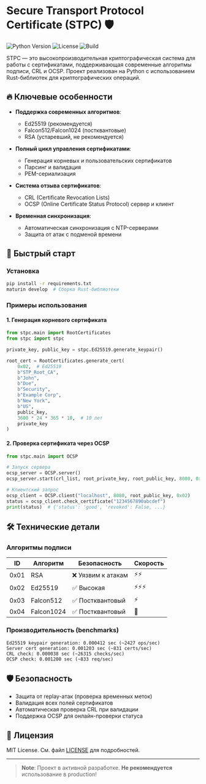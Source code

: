 
# Secure Transport Protocol Certificate (STPC) 🛡️

![Python Version](https://img.shields.io/badge/python-3.9%2B-blue)
![License](https://img.shields.io/badge/license-MIT-green)
![Build](https://img.shields.io/badge/alpha_test-not_stable-red)

STPC — это высокопроизводительная криптографическая система для работы с сертификатами, поддерживающая современные алгоритмы подписи, CRL и OCSP. Проект реализован на Python с использованием Rust-библиотек для криптографических операций.

## 🔥 Ключевые особенности

- **Поддержка современных алгоритмов**:
  - Ed25519 (рекомендуется)
  - Falcon512/Falcon1024 (постквантовые)
  - RSA (устаревший, не рекомендуется)
  
- **Полный цикл управления сертификатами**:
  - Генерация корневых и пользовательских сертификатов
  - Парсинг и валидация
  - PEM-сериализация

- **Система отзыва сертификатов**:
  - CRL (Certificate Revocation Lists)
  - OCSP (Online Certificate Status Protocol) сервер и клиент

- **Временная синхронизация**:
  - Автоматическая синхронизация с NTP-серверами
  - Защита от атак с подменой времени

## 🚀 Быстрый старт

### Установка

```bash
pip install -r requirements.txt
maturin develop  # Сборка Rust-библиотеки
```

### Примеры использования

#### 1. Генерация корневого сертификата

```python
from stpc.main import RootCertificates
from stpc import stpc

private_key, public_key = stpc.Ed25519.generate_keypair()

root_cert = RootCertificates.generate_cert(
    0x02,  # Ed25519
    b"STP_Root_CA",
    b"John",
    b"Doe",
    b"Security",
    b"Example Corp",
    b"New York",
    b"US",
    public_key,
    3600 * 24 * 365 * 10,  # 10 лет
    private_key
)
```

#### 2. Проверка сертификата через OCSP

```python
from stpc.main import OCSP

# Запуск сервера
ocsp_server = OCSP.server()
ocsp_server.start(crl_list, root_private_key, root_public_key, 8080, 0x02)

# Клиентский запрос
ocsp_client = OCSP.client("localhost", 8080, root_public_key, 0x02)
status = ocsp_client.check_certificate("1234567890abcdef")
print(status)  # {'status': 'good', 'revoked': False, ...}
```

## 🛠 Технические детали

### Алгоритмы подписи

| ID  | Алгоритм   | Безопасность           | Скорость |
|-----|-----------|-----------------------|----------|
| 0x01| RSA       | ❌ Уязвим к атакам    | ⚡⚡      |
| 0x02| Ed25519   | ✅ Высокая            | ⚡⚡⚡     |
| 0x03| Falcon512 | ✅ Постквантовый      | ⚡        |
| 0x04| Falcon1024| ✅ Постквантовый      | 🐢        |

### Производительность (benchmarks)

```
Ed25519 keypair generation: 0.000412 sec (~2427 ops/sec)
Server cert generation: 0.001203 sec (~831 certs/sec)
CRL check: 0.000038 sec (~26315 checks/sec)
OCSP check: 0.001200 sec (~833 req/sec)
```

## 🛡 Безопасность

- Защита от replay-атак (проверка временных меток)
- Валидация всех полей сертификатов
- Автоматическая проверка CRL при валидации
- Поддержка OCSP для онлайн-проверки статуса

## 📜 Лицензия

MIT License. См. файл [LICENSE](LICENSE) для подробностей.

---

> **Note**: Проект в активной разработке. **Не рекомендуется** использование в production!
